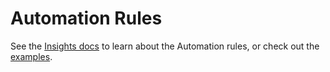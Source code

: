 # Automation Rules

See the [Insights docs](https://insights.docs.fairwinds.com/release-notes/#_2-2-0) to learn about the Automation rules,
or check out the [examples](examples).
